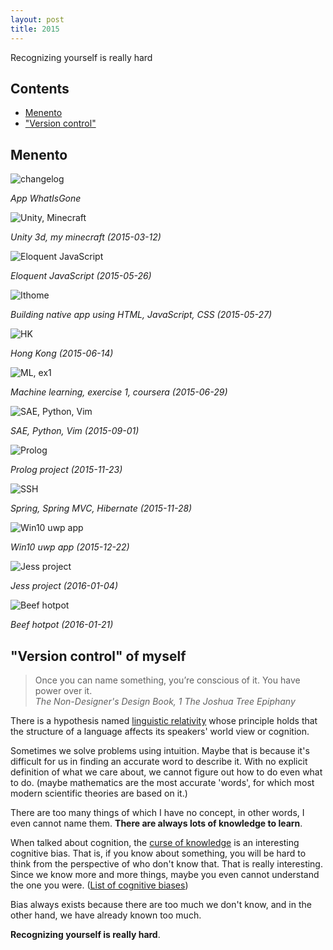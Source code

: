 ```yaml
---
layout: post
title: 2015
---
```


<div class="excerpt">
    Recognizing yourself is really hard
</div>

## Contents

- [Menento](#menento)
- ["Version control"](#version-control-of-myself)

## Menento

<div class="image-wrapper">
    <img src="/static/imgs/changelog.png" alt="changelog"/>
    <p class="image-caption"><em>App WhatIsGone</em></p>
</div>
<div class="image-wrapper">
    <img src="/static/imgs/20150312 230444.jpg" alt="Unity, Minecraft"/>
    <p class="image-caption"><em>Unity 3d, my minecraft (2015-03-12)</em></p>
</div>
<div class="image-wrapper">
    <img src="/static/imgs/20150526 234304.png" alt="Eloquent JavaScript"/>
    <p class="image-caption"><em>Eloquent JavaScript (2015-05-26)</em></p>
</div>
<div class="image-wrapper">
    <img src="/static/imgs/20150527 172004.png" alt="Ithome"/>
    <p class="image-caption"><em>Building native app using HTML, JavaScript, CSS (2015-05-27)</em></p>
</div>
<div class="image-wrapper">
    <img src="/static/imgs/20150614 194300.jpg" alt="HK"/>
    <p class="image-caption"><em>Hong Kong (2015-06-14)</em></p>
</div>
<div class="image-wrapper">
    <img src="/static/imgs/20150629 001837.png" alt="ML, ex1"/>
    <p class="image-caption"><em>Machine learning, exercise 1, coursera (2015-06-29)</em></p>
</div>
<div class="image-wrapper">
    <img src="/static/imgs/20150901 165912.png" alt="SAE, Python, Vim"/>
    <p class="image-caption"><em>SAE, Python, Vim (2015-09-01)</em></p>
</div>
<div class="image-wrapper">
    <img src="/static/imgs/20151123 090055.png" alt="Prolog"/>
    <p class="image-caption"><em>Prolog project (2015-11-23)</em></p>
</div>
<div class="image-wrapper">
    <img src="/static/imgs/20151128 235627.png" alt="SSH"/>
    <p class="image-caption"><em>Spring, Spring MVC, Hibernate (2015-11-28)</em></p>
</div>
<div class="image-wrapper">
    <img src="/static/imgs/20151222 095516.png" alt="Win10 uwp app"/>
    <p class="image-caption"><em>Win10 uwp app (2015-12-22)</em></p>
</div>
<div class="image-wrapper">
    <img src="/static/imgs/20160104 161801.png" alt="Jess project"/>
    <p class="image-caption"><em>Jess project (2016-01-04)</em></p>
</div>
<div class="image-wrapper">
    <img src="/static/imgs/20160121 181647.jpg" alt="Beef hotpot"/>
    <p class="image-caption"><em>Beef hotpot (2016-01-21)</em></p>
</div>

## "Version control" of myself

<blockquote>Once you can name something, you’re conscious of it. You have power over it.
<br /><cite>The Non-Designer's Design Book, 1 The Joshua Tree Epiphany</cite>
</blockquote>

There is a hypothesis named [linguistic relativity](https://en.wikipedia.org/wiki/Linguistic_relativity) whose principle holds that the structure of a language affects its speakers' world view or cognition.

Sometimes we solve problems using intuition. Maybe that is because it's difficult for us in finding an accurate word to describe it. With no explicit definition of what we care about, we cannot figure out how to do even what to do. (maybe mathematics are the most accurate 'words', for which most modern scientific theories are based on it.)

There are too many things of which I have no concept, in other words, I even cannot name them. **There are always lots of knowledge to learn**.

When talked about cognition, the [curse of knowledge](https://en.wikipedia.org/wiki/Curse_of_knowledge) is an interesting cognitive bias. That is, if you know about something, you will be hard to think from the perspective of who don't know that. That is really interesting. Since we know more and more things, maybe you even cannot understand the one you were. ([List of cognitive biases](https://en.wikipedia.org/wiki/List_of_cognitive_biases))

Bias always exists because there are too much we don't know, and in the other hand, we have already known too much.

**Recognizing yourself is really hard**.